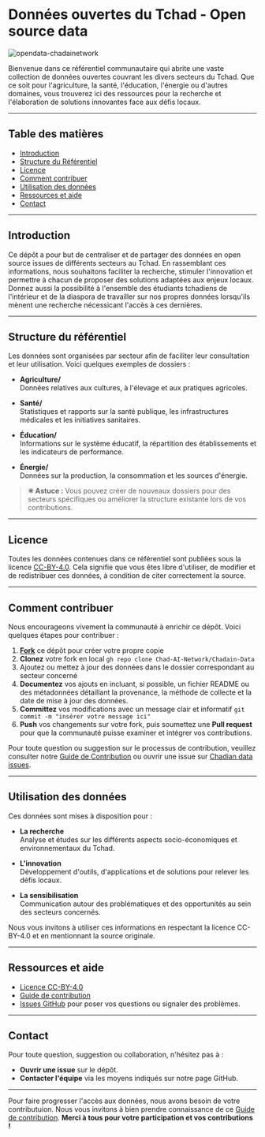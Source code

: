 # Données ouvertes du Tchad - Open source data
![opendata-chadainetwork](https://github.com/user-attachments/assets/fc97851a-8db5-414d-8b51-1348cc03d176)

Bienvenue dans ce référentiel communautaire qui abrite une vaste collection de données ouvertes couvrant les divers secteurs du Tchad. Que ce soit pour l'agriculture, la santé, l'éducation, l'énergie ou d'autres domaines, vous trouverez ici des ressources pour la recherche et l'élaboration de solutions innovantes face aux défis locaux.

---

## Table des matières

- [Introduction](#introduction)
- [Structure du Référentiel](#structure-du-référentiel)
- [Licence](#licence)
- [Comment contribuer](#comment-contribuer)
- [Utilisation des données](#utilisation-des-données)
- [Ressources et aide](#ressources-et-aide)
- [Contact](#contact)

---

## Introduction

Ce dépôt a pour but de centraliser et de partager des données en open source issues de différents secteurs au Tchad. En rassemblant ces informations, nous souhaitons faciliter la recherche, stimuler l'innovation et permettre à chacun de proposer des solutions adaptées aux enjeux locaux.
Donnez aussi la possibilité à l'ensemble des étudiants tchadiens de l'intérieur et de la diaspora de travailler sur nos propres données lorsqu'ils mènent une recherche nécessicant l'accès à ces dernières. 

---

## Structure du référentiel

Les données sont organisées par secteur afin de faciliter leur consultation et leur utilisation. Voici quelques exemples de dossiers :

- **Agriculture/**  
  Données relatives aux cultures, à l'élevage et aux pratiques agricoles.

- **Santé/**  
  Statistiques et rapports sur la santé publique, les infrastructures médicales et les initiatives sanitaires.

- **Éducation/**  
  Informations sur le système éducatif, la répartition des établissements et les indicateurs de performance.

- **Énergie/**  
  Données sur la production, la consommation et les sources d'énergie.

> **✳ Astuce :** Vous pouvez créer de nouveaux dossiers pour des secteurs spécifiques ou améliorer la structure existante lors de vos contributions.

---

## Licence

Toutes les données contenues dans ce référentiel sont publiées sous la licence [CC-BY-4.0](https://creativecommons.org/licenses/by/4.0/). Cela signifie que vous êtes libre d'utiliser, de modifier et de redistribuer ces données, à condition de citer correctement la source.

---

## Comment contribuer 

Nous encourageons vivement la communauté à enrichir ce dépôt. Voici quelques étapes pour contribuer :
1. **[Fork](https://github.com/Chad-AI-Network/Chadain-Data/fork)** ce dépôt pour créer votre propre copie
2. **Clonez** votre fork en local `gh repo clone Chad-AI-Network/Chadain-Data`
3. Ajoutez ou mettez à jour des données dans le dossier correspondant au secteur concerné
4. **Documentez** vos ajouts en incluant, si possible, un fichier README ou des métadonnées détaillant la provenance, la méthode de collecte et la date de mise à jour des données.
5. **Committez** vos modifications avec un message clair et informatif `git commit -m "insérer votre message ici"`
6. **Push** vos changements sur votre fork, puis soumettez une **Pull request** pour que la communauté puisse examiner et intégrer vos contributions.

Pour toute question ou suggestion sur le processus de contribution, veuillez consulter notre [Guide de Contribution](CONTRIBUTING.md) ou ouvrir une issue sur [Chadian data issues](https://github.com/Chad-AI-Network/Chadain-Data/issues).

---

## Utilisation des données

Ces données sont mises à disposition pour :
- **La recherche**  
  Analyse et études sur les différents aspects socio-économiques et environnementaux du Tchad.

- **L'innovation**  
  Développement d'outils, d'applications et de solutions pour relever les défis locaux.

- **La sensibilisation**  
  Communication autour des problématiques et des opportunités au sein des secteurs concernés.

Nous vous invitons à utiliser ces informations en respectant la licence CC-BY-4.0 et en mentionnant la source originale.

---

## Ressources et aide

- [Licence CC-BY-4.0](https://creativecommons.org/licenses/by/4.0/)
- [Guide de contribution](CONTRIBUTING.md) 
- [Issues GitHub](https://github.com/votre-utilisateur/votre-repository/issues) pour poser vos questions ou signaler des problèmes.

---

## Contact

Pour toute question, suggestion ou collaboration, n'hésitez pas à :
- **Ouvrir une issue** sur le dépôt.
- **Contacter l'équipe** via les moyens indiqués sur notre page GitHub.

---

Pour faire progresser l'accès aux données, nous avons besoin de votre contributuion. Nous vous invitons à bien prendre connaissance de ce [Guide de contribution](CONTRIBUTING.md). 
**Merci à tous pour votre participation et vos contributions !**
